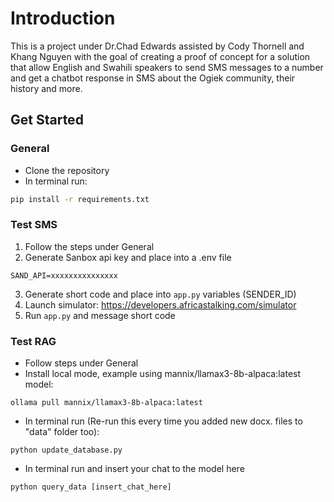 # Introduction

This is a project under Dr.Chad Edwards assisted by Cody Thornell and Khang Nguyen with the goal of creating a proof of concept for a solution that allow English and Swahili speakers to send SMS messages to a number and get a chatbot response in SMS about the Ogiek community, their history and more.

## Get Started

### General
- Clone the repository
- In terminal run:
```bash
pip install -r requirements.txt
```

### Test SMS
1. Follow the steps under General
2. Generate Sanbox api key and place into a .env file
```
SAND_API=xxxxxxxxxxxxxxx
```
3. Generate short code and place into `app.py` variables (SENDER_ID)
4. Launch simulator: https://developers.africastalking.com/simulator
5. Run `app.py` and message short code

### Test RAG
- Follow steps under General
- Install local mode, example using mannix/llamax3-8b-alpaca:latest model:
```
ollama pull mannix/llamax3-8b-alpaca:latest
```
- In terminal run (Re-run this every time you added new docx. files to "data" folder too):
```
python update_database.py
```
- In terminal run and insert your chat to the model here
```
python query_data [insert_chat_here]
```
